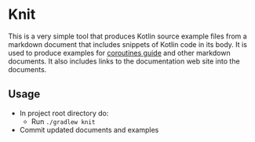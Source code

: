 # Knit

This is a very simple tool that produces Kotlin source example files from a markdown document that includes
snippets of Kotlin code in its body. It is used to produce examples for 
[coroutines guide](../coroutines-guide.md) and other markdown documents.
It also includes links to the documentation web site into the documents.

## Usage

* In project root directory do:
  * Run `./gradlew knit`
* Commit updated documents and examples

